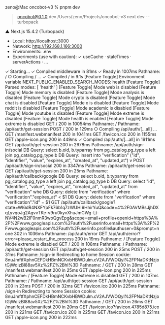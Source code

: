 zeno@Mac oncobot-v3 % pnpm dev

> oncobot@0.1.0 dev /Users/zeno/Projects/oncobot-v3
> next dev --turbopack

   ▲ Next.js 15.4.2 (Turbopack)
   - Local:        http://localhost:3000
   - Network:      http://192.168.1.166:3000
   - Environments: .env
   - Experiments (use with caution):
     ✓ useCache
     · staleTimes
     · serverActions
     · ...

 ✓ Starting...
 ✓ Compiled middleware in 81ms
 ✓ Ready in 1007ms
Pathname:  /
 ○ Compiling / ...
 ✓ Compiled / in 9.1s
[Feature Toggle] Environment variable NEXT_PUBLIC_ENABLED_SEARCH_MODES: health
[Feature Toggle] Parsed modes: [ 'health' ]
[Feature Toggle] Mode web is disabled
[Feature Toggle] Mode memory is disabled
[Feature Toggle] Mode analysis is disabled
[Feature Toggle] Mode crypto is disabled
[Feature Toggle] Mode chat is disabled
[Feature Toggle] Mode x is disabled
[Feature Toggle] Mode reddit is disabled
[Feature Toggle] Mode academic is disabled
[Feature Toggle] Mode youtube is disabled
[Feature Toggle] Mode extreme is disabled
[Feature Toggle] Mode health is enabled
[Feature Toggle] Mode extreme is disabled
 GET / 200 in 10054ms
Pathname:  /
Pathname:  /api/auth/get-session
 POST / 200 in 129ms
 ○ Compiling /api/auth/[...all] ...
 GET /manifest.webmanifest 200 in 1041ms
 GET /favicon.ico 200 in 1155ms
 GET /apple-icon.png 200 in 449ms
 ✓ Compiled /api/auth/[...all] in 1911ms
 GET /api/auth/get-session 200 in 2678ms
Pathname:  /api/auth/sign-in/social
DB Query: 
      select b.oid, b.typarray
      from pg_catalog.pg_type a
      left join pg_catalog.pg_type b
DB Query: insert into "verification" ("id", "identifier", "value", "expires_at", "created_at", "updated_at") v
 POST /api/auth/sign-in/social 200 in 3347ms
Pathname:  /api/auth/get-session
 GET /api/auth/get-session 200 in 25ms
Pathname:  /api/auth/callback/google
DB Query: 
      select b.oid, b.typarray
      from pg_catalog.pg_type a
      left join pg_catalog.pg_type b
DB Query: select "id", "identifier", "value", "expires_at", "created_at", "updated_at" from "verification" whe
DB Query: delete from "verification" where "verification"."expires_at" < $1
DB Query: delete from "verification" where "verification"."id" = $1
 GET /api/auth/callback/google?state=WI6dR4NXFYpFk76b1q7zWUHI9HhirYuQ&code=4%2F0AVMBsJjhDXqLyvqoJg2AgvvTKe-v9ru0kyvXhuJmCWg-Lt-NV4N2wB2IF0nmR3woQgvEpg&scope=email+profile+openid+https%3A%2F%2Fwww.googleapis.com%2Fauth%2Fuserinfo.email+https%3A%2F%2Fwww.googleapis.com%2Fauth%2Fuserinfo.profile&authuser=0&prompt=none 302 in 1036ms
Pathname:  /api/auth/error
 GET /api/auth/error?error=please_restart_the_process 200 in 19ms
Pathname:  /
[Feature Toggle] Mode extreme is disabled
 GET / 200 in 108ms
Pathname:  /
Pathname:  /api/auth/get-session
 GET /api/auth/get-session 200 in 25ms
 POST / 200 in 31ms
Pathname:  /sign-in
Redirecting to home
Session cookie:  8nuJmftfXphnCEFDkHBmNCKvbHBWDulm.cV2AJVWOQyI%2FPNaDKtNzjotGjWdizBI88av5Xz%2FZ%2BhI%3D
Pathname:  /
 GET / 200 in 28ms
 GET /manifest.webmanifest 200 in 25ms
 GET /apple-icon.png 200 in 225ms
Pathname:  /
[Feature Toggle] Mode extreme is disabled
 GET / 200 in 107ms
Pathname:  /
Pathname:  /api/auth/get-session
 GET /api/auth/get-session 200 in 23ms
 POST / 200 in 32ms
 GET /favicon.ico 200 in 225ms
Pathname:  /sign-in
Redirecting to home
Session cookie:  8nuJmftfXphnCEFDkHBmNCKvbHBWDulm.cV2AJVWOQyI%2FPNaDKtNzjotGjWdizBI88av5Xz%2FZ%2BhI%3D
Pathname:  /
 GET / 200 in 26ms
 GET /manifest.webmanifest 200 in 20ms
 GET /favicon.ico?favicon.4785d875.ico 200 in 221ms
 GET /favicon.ico 200 in 225ms
 GET /favicon.ico 200 in 221ms
 GET /apple-icon.png 200 in 222ms